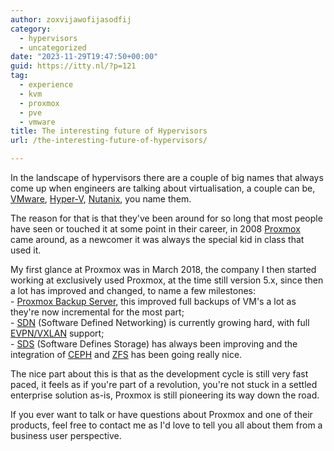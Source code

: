 ```yaml
---
author: zoxvijawofijasodfij
category:
  - hypervisors
  - uncategorized
date: "2023-11-29T19:47:50+00:00"
guid: https://itty.nl/?p=121
tag:
  - experience
  - kvm
  - proxmox
  - pve
  - vmware
title: The interesting future of Hypervisors
url: /the-interesting-future-of-hypervisors/

---
```

In the landscape of hypervisors there are a couple of big names that always come up when engineers are talking about virtualisation, a couple can be, [VMware](https://www.vmware.com/), [Hyper-V](https://nl.wikipedia.org/wiki/Hyper-V), [Nutanix](https://www.nutanix.com/), you name them.

The reason for that is that they've been around for so long that most people have seen or touched it at some point in their career, in 2008 [Proxmox](https://www.proxmox.com/) came around, as a newcomer it was always the special kid in class that used it.

My first glance at Proxmox was in March 2018, the company I then started working at exclusively used Proxmox, at the time still version 5.x, since then a lot has improved and changed, to name a few milestones:  
\- [Proxmox Backup Server](https://www.proxmox.com/en/proxmox-backup-server/overview), this improved full backups of VM's a lot as they're now incremental for the most part;  
\- [SDN](https://pve.proxmox.com/pve-docs/chapter-pvesdn.html) (Software Defined Networking) is currently growing hard, with full [EVPN/VXLAN](https://www.juniper.net/us/en/research-topics/what-is-evpn-vxlan.html) support;  
\- [SDS](https://pve.proxmox.com/wiki/Storage) (Software Defines Storage) has always been improving and the integration of [CEPH](https://ceph.io/) and [ZFS](https://zfsonlinux.org/) has been going really nice.

The nice part about this is that as the development cycle is still very fast paced, it feels as if you're part of a revolution, you're not stuck in a settled enterprise solution as-is, Proxmox is still pioneering its way down the road.

If you ever want to talk or have questions about Proxmox and one of their products, feel free to contact me as I'd love to tell you all about them from a business user perspective.
